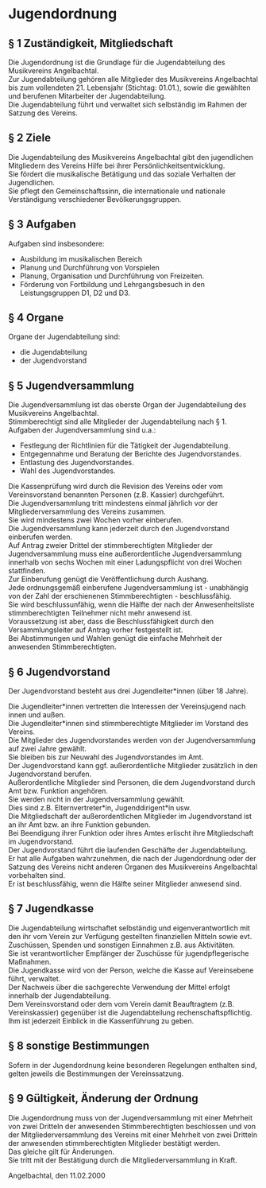 # Jugendordnung


## § 1 Zuständigkeit, Mitgliedschaft
Die Jugendordnung ist die Grundlage für die Jugendabteilung des Musikvereins Angelbachtal.  
Zur Jugendabteilung gehören alle Mitglieder des Musikvereins Angelbachtal bis zum vollendeten 21. Lebensjahr (Stichtag: 01.01.), sowie die gewählten und berufenen Mitarbeiter der Jugendabteilung.  
Die Jugendabteilung führt und verwaltet sich selbständig im Rahmen der Satzung des Vereins.


## § 2 Ziele
Die Jugendabteilung des Musikvereins Angelbachtal gibt den jugendlichen Mitgliedern des Vereins Hilfe bei ihrer Persönlichkeitsentwicklung.  
Sie fördert die musikalische Betätigung und das soziale Verhalten der Jugendlichen.  
Sie pflegt den Gemeinschaftssinn, die internationale und nationale Verständigung verschiedener Bevölkerungsgruppen.


## § 3 Aufgaben
Aufgaben sind insbesondere:
* Ausbildung im musikalischen Bereich
* Planung und Durchführung von Vorspielen
* Planung, Organisation und Durchführung von Freizeiten.
* Förderung von Fortbildung und Lehrgangsbesuch in den Leistungsgruppen D1, D2 und D3.


## § 4 Organe
Organe der Jugendabteilung sind:
* die Jugendabteilung
* der Jugendvorstand


## § 5 Jugendversammlung
Die Jugendversammlung ist das oberste Organ der Jugendabteilung des Musikvereins Angelbachtal.  
Stimmberechtigt sind alle Mitglieder der Jugendabteilung nach § 1.  
Aufgaben der Jugendversammlung sind u.a.:
* Festlegung der Richtlinien für die Tätigkeit der Jugendabteilung.
* Entgegennahme und Beratung der Berichte des Jugendvorstandes.
* Entlastung des Jugendvorstandes.
* Wahl des Jugendvorstandes.

Die Kassenprüfung wird durch die Revision des Vereins oder vom Vereinsvorstand benannten Personen (z.B. Kassier) durchgeführt.  
Die Jugendversammlung tritt mindestens einmal jährlich vor der Mitgliederversammlung des Vereins zusammen.  
Sie wird mindestens zwei Wochen vorher einberufen.  
Die Jugendversammlung kann jederzeit durch den Jugendvorstand einberufen werden.  
Auf Antrag zweier Drittel der stimmberechtigten Mitglieder der Jugendversammlung muss eine außerordentliche Jugendversammlung innerhalb von sechs Wochen mit einer Ladungspflicht von drei Wochen stattfinden.  
Zur Einberufung genügt die Veröffentlichung durch Aushang.  
Jede ordnungsgemäß einberufene Jugendversammlung ist - unabhängig von der Zahl der erschienenen Stimmberechtigten - beschlussfähig.  
Sie wird beschlussunfähig, wenn die Hälfte der nach der Anwesenheitsliste stimmberechtigten Teilnehmer nicht mehr anwesend ist.  
Voraussetzung ist aber, dass die Beschlussfähigkeit durch den Versammlungsleiter auf Antrag vorher festgestellt ist.  
Bei Abstimmungen und Wahlen genügt die einfache Mehrheit der anwesenden Stimmberechtigten.


## § 6 Jugendvorstand
Der Jugendvorstand besteht aus drei Jugendleiter\*innen (über 18 Jahre).  

Die Jugendleiter\*innen vertretten die Interessen der Vereinsjugend nach innen und außen.  
Die Jugendleiter\*innen sind stimmberechtigte Mitglieder im Vorstand des Vereins.  
Die Mitglieder des Jugendvorstandes werden von der Jugendversammlung auf zwei Jahre gewählt.  
Sie bleiben bis zur Neuwahl des Jugendvorstandes im Amt.  
Der Jugendvorstand kann ggf. außerordentliche Mitglieder zusätzlich in den Jugendvorstand berufen.  
Außerordentliche Mitglieder sind Personen, die dem Jugendvorstand durch Amt bzw. Funktion angehören.  
Sie werden nicht in der Jugendversammlung gewählt.  
Dies sind z.B. Elternvertreter\*in, Jugenddirigent\*in usw.  
Die Mitgliedschaft der außerordentlichen Mitglieder im Jugendvorstand ist an ihr Amt bzw. an ihre Funktion gebunden.  
Bei Beendigung ihrer Funktion oder ihres Amtes erlischt ihre Mitgliedschaft im Jugendvorstand.  
Der Jugendvorstand führt die laufenden Geschäfte der Jugendabteilung.  
Er hat alle Aufgaben wahrzunehmen, die nach der Jugendordnung oder der Satzung des Vereins nicht anderen Organen des Musikvereins Angelbachtal vorbehalten sind.  
Er ist beschlussfähig, wenn die Hälfte seiner Mitglieder anwesend sind.


## § 7 Jugendkasse
Die Jugendabteilung wirtschaftet selbständig und eigenverantwortlich mit den ihr vom Verein zur Verfügung gestellten finanziellen Mitteln sowie evt. Zuschüssen, Spenden und sonstigen Einnahmen z.B. aus Aktivitäten.  
Sie ist verantwortlicher Empfänger der Zuschüsse für jugendpflegerische Maßnahmen.  
Die Jugendkasse wird von der Person, welche die Kasse auf Vereinsebene führt, verwaltet.  
Der Nachweis über die sachgerechte Verwendung der Mittel erfolgt innerhalb der Jugendabteilung.  
Dem Vereinsvorstand oder dem vom Verein damit Beauftragtem (z.B. Vereinskassier) gegenüber ist die Jugendabteilung rechenschaftspflichtig.  
Ihm ist jederzeit Einblick in die Kassenführung zu geben.


## § 8 sonstige Bestimmungen
Sofern in der Jugendordnung keine besonderen Regelungen enthalten sind, gelten jeweils die Bestimmungen der Vereinssatzung.


## § 9 Gültigkeit, Änderung der Ordnung
Die Jugendordnung muss von der Jugendversammlung mit einer Mehrheit von zwei Dritteln der anwesenden Stimmberechtigten beschlossen und von der Mitgliederversammlung des Vereins mit einer Mehrheit von zwei Dritteln der anwesenden stimmberechtigten Mitglieder bestätigt werden.  
Das gleiche gilt für Änderungen.  
Sie tritt mit der Bestätigung durch die Mitgliederversammlung in Kraft.


Angelbachtal, den 11.02.2000
